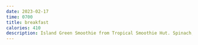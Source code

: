 ```yaml
---
date: 2023-02-17
time: 0700
title: breakfast
calories: 410
description: Island Green Smoothie from Tropical Smoothie Hut. Spinach, Kale, Mango, Pineapple, & Banana.
---
```

